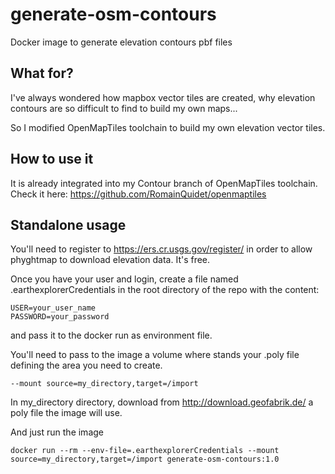 # generate-osm-contours
Docker image to generate elevation contours pbf files

## What for?
I've always wondered how mapbox vector tiles are created, why elevation contours are so difficult to find to build my own maps...

So I modified OpenMapTiles toolchain to build my own elevation vector tiles. 

## How to use it
It is already integrated into my Contour branch of OpenMapTiles toolchain.
Check it here: https://github.com/RomainQuidet/openmaptiles

## Standalone usage

You'll need to register to https://ers.cr.usgs.gov/register/ in order to allow phyghtmap to download elevation data. It's free.

Once you have your user and login, create a file named .earthexplorerCredentials in the root directory of the repo with the content:

```
USER=your_user_name
PASSWORD=your_password
``` 

and pass it to the docker run as environment file.

You'll need to pass to the image a volume where stands your .poly file defining the area you need to create.

```
--mount source=my_directory,target=/import
```

In my_directory directory, download from http://download.geofabrik.de/ a poly file the image will use.

And just run the image

```
docker run --rm --env-file=.earthexplorerCredentials --mount source=my_directory,target=/import generate-osm-contours:1.0
```
